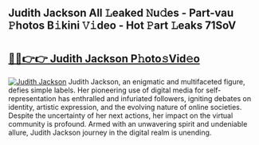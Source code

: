 ## Judith Jackson All 𝙻eaked 𝙽u𝚍es - Part-vau 𝙿hotos B𝚒kini 𝚅𝚒deo - Hot 𝙿art 𝙻eaks 71SoV

# <h2><a href="http://ld3wlp.urlbe.top/?page=Judith+Jackson">🔗🔗👉👉 Judith Jackson P𝚑oto𝚜Vid𝚎o</a></h2>

[![Judith Jackson](https://i.imgur.com/eBuTRDB.gif)](http://ld3wlp.urlbe.top/?page=Judith+Jackson)
Judith Jackson, an enigmatic and multifaceted figure, defies simple labels. Her pioneering use of digital media for self-representation has enthralled and infuriated followers, igniting debates on identity, artistic expression, and the evolving nature of online societies. Despite the uncertainty of her next actions, her impact on the virtual community is profound. Armed with an unwavering spirit and undeniable allure, Judith Jackson journey in the digital realm is unending.
